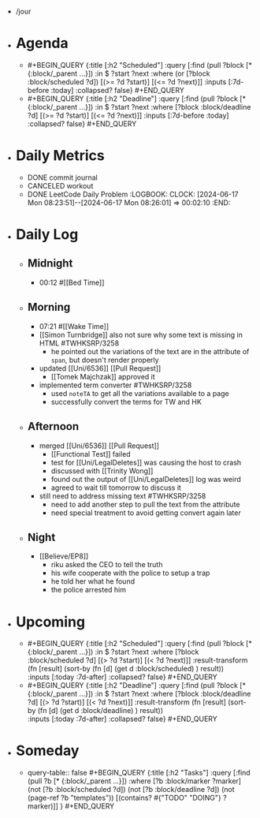 - /jour
- # Agenda
	- #+BEGIN_QUERY
	  {:title [:h2 "Scheduled"]
	    :query [:find (pull ?block [* {:block/_parent ...}])
	            :in $ ?start ?next
	            :where
	            (or
	              [?block :block/scheduled ?d])
	            [(>= ?d ?start)]
	            [(<= ?d ?next)]]
	  :inputs [:7d-before :today]
	    :collapsed? false}
	  #+END_QUERY
	- #+BEGIN_QUERY
	  {:title [:h2 "Deadline"]
	    :query [:find (pull ?block [* {:block/_parent ...}])
	            :in $ ?start ?next
	            :where
	              [?block :block/deadline ?d]
	            [(>= ?d ?start)]
	            [(<= ?d ?next)]]
	    :inputs [:7d-before :today]
	    :collapsed? false}
	  #+END_QUERY
- # Daily Metrics
	- DONE commit journal
	- CANCELED workout
	- DONE LeetCode Daily Problem
	  :LOGBOOK:
	  CLOCK: [2024-06-17 Mon 08:23:51]--[2024-06-17 Mon 08:26:01] =>  00:02:10
	  :END:
- # Daily Log
	- ## Midnight
		- 00:12 #[[Bed Time]]
	- ## Morning
		- 07:21 #[[Wake Time]]
		- [[Simon Turnbridge]] also not sure why some text is missing in HTML #TWHKSRP/3258
			- he pointed out the variations of the text are in the attribute of `span`, but doesn't render properly
		- updated [[Uni/6536]] [[Pull Request]]
			- [[Tomek Majchzak]] approved it
		- implemented term converter #TWHKSRP/3258
			- used `noteTA` to get all the variations available to a page
			- successfully convert the terms for TW and HK
	- ## Afternoon
		- merged [[Uni/6536]] [[Pull Request]]
			- [[Functional Test]] failed
			- test for [[Uni/LegalDeletes]] was causing the host to crash
			- discussed with [[Trinity Wong]]
			- found out the output of [[Uni/LegalDeletes]] log was weird
			- agreed to wait till tomorrow to discuss it
		- still need to address missing text #TWHKSRP/3258
			- need to add another step to pull the text from the attribute
			- need special treatment to avoid getting convert again later
	- ## Night
		- [[Believe/EP8]]
			- riku asked the CEO to tell the truth
			- his wife cooperate with the police to setup a trap
			- he told her what he found
			- the police arrested him
- # Upcoming
	- #+BEGIN_QUERY
	  {:title [:h2 "Scheduled"]
	    :query [:find (pull ?block [* {:block/_parent ...}])
	            :in $ ?start ?next
	            :where
	              [?block :block/scheduled ?d]
	            [(> ?d ?start)]
	            [(< ?d ?next)]]
	  :result-transform (fn [result]
	                          (sort-by (fn [d]
	                                     (get d :block/scheduled) ) result))    
	  :inputs [:today :7d-after]
	    :collapsed? false}
	  #+END_QUERY
	- #+BEGIN_QUERY
	  {:title [:h2 "Deadline"]
	    :query [:find (pull ?block [* {:block/_parent ...}])
	            :in $ ?start ?next
	            :where
	              [?block :block/deadline ?d]
	            [(> ?d ?start)]
	            [(< ?d ?next)]]
	  :result-transform (fn [result]
	                          (sort-by (fn [d]
	                                     (get d :block/deadline) ) result))    
	  :inputs [:today :7d-after]
	    :collapsed? false}
	  #+END_QUERY
- # Someday
	- query-table:: false
	  #+BEGIN_QUERY
	  {:title [:h2 "Tasks"]
	   :query [:find (pull ?b [* {:block/_parent ...}])
	          :where
	          [?b :block/marker ?marker]
	          (not [?b :block/scheduled ?d])
	          (not [?b :block/deadline ?d])
	  (not (page-ref ?b "templates"))
	          [(contains? #{"TODO" "DOING"} ?marker)]]
	  }
	  #+END_QUERY